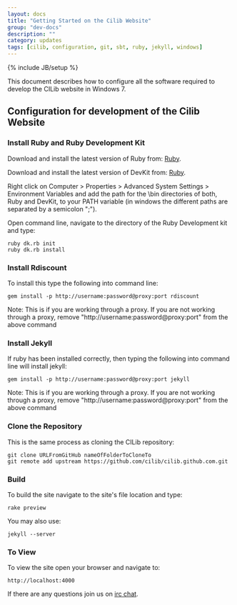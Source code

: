 ```yaml
---
layout: docs
title: "Getting Started on the Cilib Website"
group: "dev-docs"
description: ""
category: updates
tags: [cilib, configuration, git, sbt, ruby, jekyll, windows]
---
```

{% include JB/setup %}

This document describes how to configure all the software required to develop the 
CILib website in Windows 7.

## Configuration for development of the Cilib Website

### Install Ruby and Ruby Development Kit
Download and install the latest version of Ruby from: [Ruby](http://rubyinstaller.org/downloads/).

Download and install the latest version of DevKit from: [Ruby](http://rubyinstaller.org/downloads/).

Right click on Computer > Properties > Advanced System Settings > Environment Variables and
add the path for the \bin directories of both, Ruby and DevKit, to your PATH variable (in windows
the different paths are separated by a semicolon ";").

Open command line, navigate to the directory of the Ruby Development kit and type:

    ruby dk.rb init
    ruby dk.rb install


### Install Rdiscount
To install this type the following into command line:

    gem install -p http://username:password@proxy:port rdiscount

Note: This is if you are working through a proxy. If you are not working through a proxy, remove "http://username:password@proxy:port" from the above command

### Install Jekyll
If ruby has been installed correctly, then typing the following into command line will install jekyll:

    gem install -p http://username:password@proxy:port jekyll

Note: This is if you are working through a proxy. If you are not working through a proxy, remove "http://username:password@proxy:port" from the above command

### Clone the Repository
This is the same process as cloning the CILib repository:

    git clone URLFromGitHub nameOfFolderToCloneTo
    git remote add upstream https://github.com/cilib/cilib.github.com.git

### Build
To build the site navigate to the site's file location and type:

    rake preview

You may also use:

    jekyll --server

### To View
To view the site open your browser and navigate to:

    http://localhost:4000

If there are any questions join us on [irc chat](http://webchat.freenode.net/?channels=cilib).
